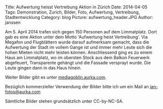Title: Aufwertung heisst Vertreibung Aktion in Zürich
Date: 2014-04-05
Tags: Demonstration, Zurich, Bilder, Foto, Aufwertung, Vertreibung, Stadtentwicklung
Category: blog
Picture: aufwertung_header.JPG
Author: janssen

Am 5. April 2014 trafen sich gegen 150 Personen auf dem Limmatplatz. Dort gab es eine Aktion unter dem Motto 'Aufwertung heist Vertreibung'. Via Megafon und Flugblättern wurde darauf aufmerksam gemacht, dass die Aufwertung der Stadt im vollem Gange ist und immer mehr Leute sich die hohen Mieten nicht mehr leisten können. Anschliessend ging es zu einem Haus am Limmatplatz, wo im obersten Stock aus dem Balkon Feuerwerk abgefeuert, Transparente gehängt und die Fassade versprayt wurde. Die Leute gingen dann in das Haus hinein.

Weiter Bilder gibt es unter [mediagoblin.aurka.com](https://mediagoblin.aurka.com/u/janssen/collection/05-04-2014-aufwertung-heisst-vertreibung-aktion-in-zurich/).

Bezüglich kommerzieller Verwendung der Bilder bitte ich um ein Mail an jan-fotos@aurka.com

Sämtliche Bilder stehen grundsätzlich unter CC-by-NC-SA.
